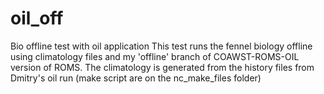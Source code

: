 # oil_off
Bio offline test with oil application
This test runs the fennel biology offline using climatology files and my 'offline' branch of COAWST-ROMS-OIL version of ROMS.
The climatology is generated from the history files from Dmitry's oil run (make script are on the nc_make_files folder)
